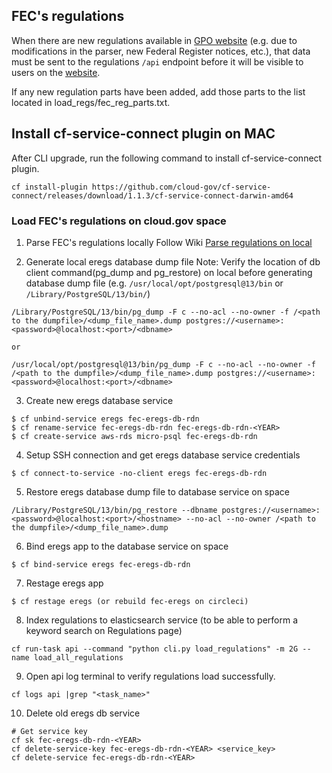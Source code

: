 ## FEC's regulations
When there are new regulations available in [GPO website](https://www.govinfo.gov/bulkdata/CFR/) (e.g. due to modifications in the parser, new Federal Register notices, etc.), that data must be sent to the regulations `/api` endpoint before it will be visible to users on the [website](https://www.fec.gov/regulations).

If any new regulation parts have been added, add those parts to the list located in load_regs/fec_reg_parts.txt.

## Install cf-service-connect plugin on MAC 
After CLI upgrade, run the following command to install cf-service-connect plugin. 

```
cf install-plugin https://github.com/cloud-gov/cf-service-connect/releases/download/1.1.3/cf-service-connect-darwin-amd64
```

### Load FEC's regulations on cloud.gov space

1.  Parse FEC's regulations locally
Follow Wiki [Parse regulations on local](https://github.com/fecgov/fec-eregs/wiki/Parse-regulations-on-local)

2. Generate local eregs database dump file
Note: Verify the location of db client command(pg_dump and pg_restore) on local before generating database dump file
(e.g. `/usr/local/opt/postgresql@13/bin` or `/Library/PostgreSQL/13/bin/`)

```
/Library/PostgreSQL/13/bin/pg_dump -F c --no-acl --no-owner -f /<path to the dumpfile>/<dump_file_name>.dump postgres://<username>:<password>@localhost:<port>/<dbname>
```
    or
```
/usr/local/opt/postgresql@13/bin/pg_dump -F c --no-acl --no-owner -f /<path to the dumpfile>/<dump_file_name>.dump postgres://<username>:<password>@localhost:<port>/<dbname>
```

3. Create new eregs database service

```
$ cf unbind-service eregs fec-eregs-db-rdn
$ cf rename-service fec-eregs-db-rdn fec-eregs-db-rdn-<YEAR>
$ cf create-service aws-rds micro-psql fec-eregs-db-rdn
```

4. Setup SSH connection and get eregs database service credentials
```
$ cf connect-to-service -no-client eregs fec-eregs-db-rdn
```

5. Restore eregs database dump file to database service on space
```
/Library/PostgreSQL/13/bin/pg_restore --dbname postgres://<username>:<password>@localhost:<port>/<hostname> --no-acl --no-owner /<path to the dumpfile>/<dump_file_name>.dump
```

6. Bind eregs app to the database service on space 
```
$ cf bind-service eregs fec-eregs-db-rdn
```

7. Restage eregs app 
```
$ cf restage eregs (or rebuild fec-eregs on circleci)
```

8. Index regulations to elasticsearch service (to be able to perform a keyword search on Regulations page)
```
cf run-task api --command "python cli.py load_regulations" -m 2G --name load_all_regulations
```

9. Open api log terminal to verify regulations load successfully.
```
cf logs api |grep "<task_name>"
```

10. Delete old eregs db service
```
# Get service key
cf sk fec-eregs-db-rdn-<YEAR>
cf delete-service-key fec-eregs-db-rdn-<YEAR> <service_key>
cf delete-service fec-eregs-db-rdn-<YEAR>
```

